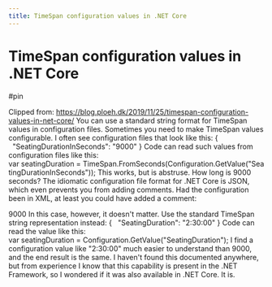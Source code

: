 ```yaml
---
title: TimeSpan configuration values in .NET Core
---
```


# TimeSpan configuration values in .NET Core

#pin

Clipped from: https://blog.ploeh.dk/2019/11/25/timespan-configuration-values-in-net-core/
You can use a standard string format for TimeSpan values in configuration files. 
Sometimes you need to make TimeSpan values configurable. I often see configuration files that look like this: 
{
  "SeatingDurationInSeconds": "9000"
} 
Code can read such values from configuration files like this: 
var seatingDuration = TimeSpan.FromSeconds(Configuration.GetValue<int>("SeatingDurationInSeconds")); 
This works, but is abstruse. How long is 9000 seconds? 
The idiomatic configuration file format for .NET Core is JSON, which even prevents you from adding comments. Had the configuration been in XML, at least you could have added a comment: 
<!--9000 seconds = 2½ hours-->
<SeatingDurationInSeconds>9000</SeatingDurationInSeconds> 
In this case, however, it doesn't matter. Use the standard TimeSpan string representation instead: 
{
  "SeatingDuration": "2:30:00"
} 
Code can read the value like this: 
var seatingDuration = Configuration.GetValue<TimeSpan>("SeatingDuration"); 
I find a configuration value like "2:30:00" much easier to understand than 9000, and the end result is the same. 
I haven't found this documented anywhere, but from experience I know that this capability is present in the .NET Framework, so I wondered if it was also available in .NET Core. It is. 
